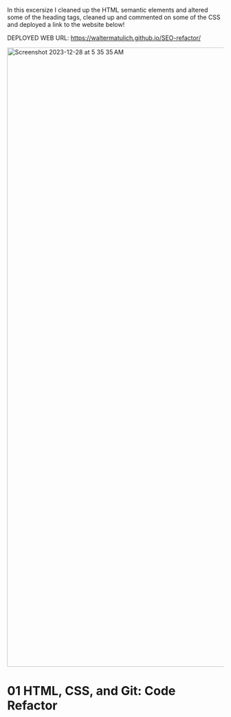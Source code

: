In this excersize I cleaned up the HTML semantic elements and altered some of the heading tags, cleaned up and commented on some of the CSS and deployed a link to the website below!

DEPLOYED WEB URL: https://waltermatulich.github.io/SEO-refactor/

<img width="1440" alt="Screenshot 2023-12-28 at 5 35 35 AM" src="https://github.com/waltermatulich/SEO-refactor/assets/152677493/7b83568d-972e-4d1b-82e6-273633f17257">

# 01 HTML, CSS, and Git: Code Refactor

